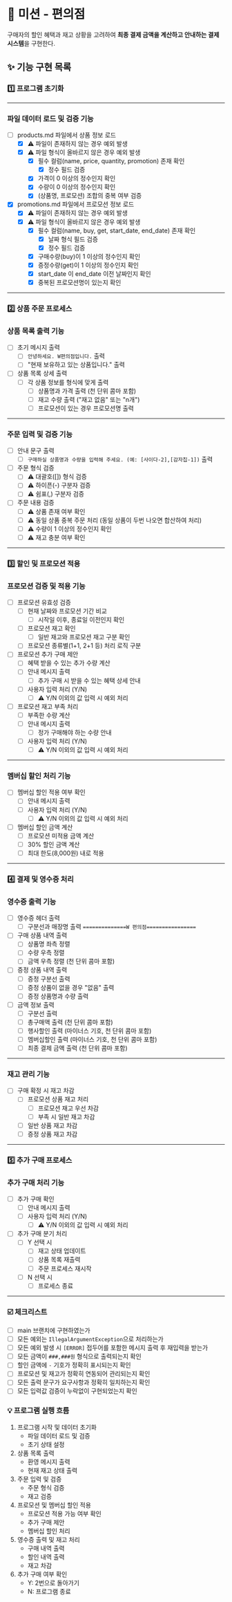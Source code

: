 # 🛒 미션 - 편의점

구매자의 할인 혜택과 재고 상황을 고려하여 **최종 결제 금액을 계산하고 안내하는 결제 시스템**을 구현한다.

## ✨ 기능 구현 목록

### 1️⃣ 프로그램 초기화

---

### 파일 데이터 로드 및 검증 기능

+ [ ] products.md 파일에서 상품 정보 로드
    + [x] ⚠️ 파일이 존재하지 않는 경우 예외 발생
    + [x] ⚠️ 파일 형식이 올바르지 않은 경우 예외 발생
        + [x] 필수 컬럼(name, price, quantity, promotion) 존재 확인
            + [x] 정수 필드 검증
        + [x] 가격이 0 이상의 정수인지 확인
        + [x] 수량이 0 이상의 정수인지 확인
        + [x] (상품명, 프로모션) 조합의 중복 여부 검증

+ [x] promotions.md 파일에서 프로모션 정보 로드
    + [x] ⚠️ 파일이 존재하지 않는 경우 예외 발생
    + [x] ⚠️ 파일 형식이 올바르지 않은 경우 예외 발생
        + [x] 필수 컬럼(name, buy, get, start_date, end_date) 존재 확인
            + [x] 날짜 형식 필드 검증
            + [x] 정수 필드 검증
        + [x] 구매수량(buy)이 1 이상의 정수인지 확인
        + [x] 증정수량(get)이 1 이상의 정수인지 확인
        + [x] start_date 이 end_date 이전 날짜인지 확인
        + [x] 중복된 프로모션명이 있는지 확인

---

### 2️⃣ 상품 주문 프로세스

### 상품 목록 출력 기능

+ [ ] 초기 메시지 출력
    + [ ] `안녕하세요. W편의점입니다.` 출력
    + [ ] "현재 보유하고 있는 상품입니다." 출력
+ [ ] 상품 목록 상세 출력
    + [ ] 각 상품 정보를 형식에 맞게 출력
        + [ ] 상품명과 가격 출력 (천 단위 콤마 포함)
        + [ ] 재고 수량 출력 ("재고 없음" 또는 "n개")
        + [ ] 프로모션이 있는 경우 프로모션명 출력

---

### 주문 입력 및 검증 기능

+ [ ] 안내 문구 출력
    + [ ] `구매하실 상품명과 수량을 입력해 주세요. (예: [사이다-2],[감자칩-1])` 출력
+ [ ] 주문 형식 검증
    + [ ] ⚠️ 대괄호([]) 형식 검증
    + [ ] ⚠️ 하이픈(-) 구분자 검증
    + [ ] ⚠️ 쉼표(,) 구분자 검증
+ [ ] 주문 내용 검증
    + [ ] ⚠️ 상품 존재 여부 확인
    + [ ] ⚠️ 동일 상품 중복 주문 처리 (동일 상품이 두번 나오면 합산하여 처리)
    + [ ] ⚠️ 수량이 1 이상의 정수인지 확인
    + [ ] ⚠️ 재고 충분 여부 확인

---

### 3️⃣ 할인 및 프로모션 적용

### 프로모션 검증 및 적용 기능

+ [ ] 프로모션 유효성 검증
    + [ ] 현재 날짜와 프로모션 기간 비교
        + [ ] 시작일 이후, 종료일 이전인지 확인
    + [ ] 프로모션 재고 확인
        + [ ] 일반 재고와 프로모션 재고 구분 확인
    + [ ] 프로모션 종류별(1+1, 2+1 등) 처리 로직 구분

+ [ ] 프로모션 추가 구매 제안
    + [ ] 혜택 받을 수 있는 추가 수량 계산
    + [ ] 안내 메시지 출력
        + [ ] 추가 구매 시 받을 수 있는 혜택 상세 안내
    + [ ] 사용자 입력 처리 (Y/N)
        + [ ] ⚠️ Y/N 이외의 값 입력 시 예외 처리

+ [ ] 프로모션 재고 부족 처리
    + [ ] 부족한 수량 계산
    + [ ] 안내 메시지 출력
        + [ ] 정가 구매해야 하는 수량 안내
    + [ ] 사용자 입력 처리 (Y/N)
        + [ ] ⚠️ Y/N 이외의 값 입력 시 예외 처리

---

### 멤버십 할인 처리 기능

+ [ ] 멤버십 할인 적용 여부 확인
    + [ ] 안내 메시지 출력
    + [ ] 사용자 입력 처리 (Y/N)
        + [ ] ⚠️ Y/N 이외의 값 입력 시 예외 처리

+ [ ] 멤버십 할인 금액 계산
    + [ ] 프로모션 미적용 금액 계산
    + [ ] 30% 할인 금액 계산
    + [ ] 최대 한도(8,000원) 내로 적용

---

### 4️⃣ 결제 및 영수증 처리

### 영수증 출력 기능

+ [ ] 영수증 헤더 출력
    + [ ] 구분선과 매장명 출력 `==============W 편의점================`

+ [ ] 구매 상품 내역 출력
    + [ ] 상품명 좌측 정렬
    + [ ] 수량 우측 정렬
    + [ ] 금액 우측 정렬 (천 단위 콤마 포함)

+ [ ] 증정 상품 내역 출력
    + [ ] 증정 구분선 출력
    + [ ] 증정 상품이 없을 경우 "없음" 출력
    + [ ] 증정 상품명과 수량 출력

+ [ ] 금액 정보 출력
    + [ ] 구분선 출력
    + [ ] 총구매액 출력 (천 단위 콤마 포함)
    + [ ] 행사할인 출력 (마이너스 기호, 천 단위 콤마 포함)
    + [ ] 멤버십할인 출력 (마이너스 기호, 천 단위 콤마 포함)
    + [ ] 최종 결제 금액 출력 (천 단위 콤마 포함)

---

### 재고 관리 기능

+ [ ] 구매 확정 시 재고 차감
    + [ ] 프로모션 상품 재고 처리
        + [ ] 프로모션 재고 우선 차감
        + [ ] 부족 시 일반 재고 차감
    + [ ] 일반 상품 재고 차감
    + [ ] 증정 상품 재고 차감

---

### 5️⃣ 추가 구매 프로세스

### 추가 구매 처리 기능

+ [ ] 추가 구매 확인
    + [ ] 안내 메시지 출력
    + [ ] 사용자 입력 처리 (Y/N)
        + [ ] ⚠️ Y/N 이외의 값 입력 시 예외 처리

+ [ ] 추가 구매 분기 처리
    + [ ] Y 선택 시
        + [ ] 재고 상태 업데이트
        + [ ] 상품 목록 재출력
        + [ ] 주문 프로세스 재시작
    + [ ] N 선택 시
        + [ ] 프로세스 종료

---

### ☑️ 체크리스트

- [ ] main 브랜치에 구현하였는가
- [ ] 모든 예외는 `IllegalArgumentException`으로 처리하는가
- [ ] 모든 예외 발생 시 `[ERROR]` 접두어를 포함한 메시지 출력 후 재입력을 받는가
- [ ] 모든 금액이 `###,###원` 형식으로 출력되는지 확인
- [ ] 할인 금액에 `-` 기호가 정확히 표시되는지 확인
- [ ] 프로모션 및 재고가 정확히 연동되어 관리되는지 확인
- [ ] 모든 출력 문구가 요구사항과 정확히 일치하는지 확인
- [ ] 모든 입력값 검증이 누락없이 구현되었는지 확인

### 💡 프로그램 실행 흐름

1. 프로그램 시작 및 데이터 초기화
    - 파일 데이터 로드 및 검증
    - 초기 상태 설정
2. 상품 목록 출력
    - 환영 메시지 출력
    - 현재 재고 상태 출력
3. 주문 입력 및 검증
    - 주문 형식 검증
    - 재고 검증
4. 프로모션 및 멤버십 할인 적용
    - 프로모션 적용 가능 여부 확인
    - 추가 구매 제안
    - 멤버십 할인 처리
5. 영수증 출력 및 재고 처리
    - 구매 내역 출력
    - 할인 내역 출력
    - 재고 차감
6. 추가 구매 여부 확인
    - Y: 2번으로 돌아가기
    - N: 프로그램 종료